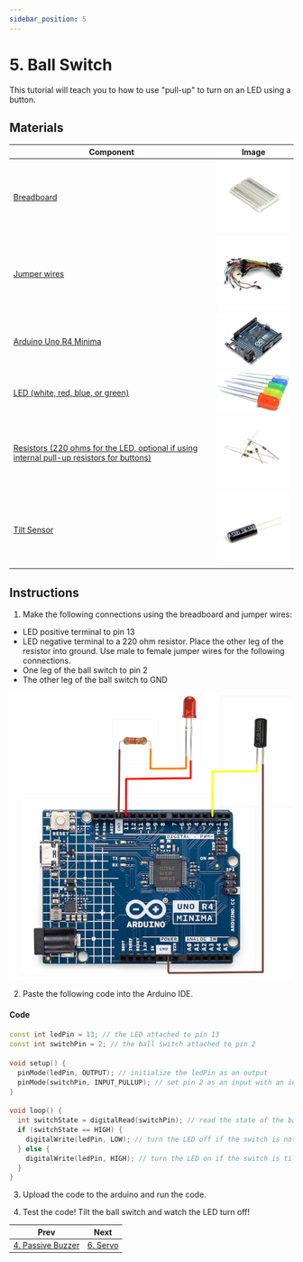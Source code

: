 ```yaml
---
sidebar_position: 5
---
```

# 5. Ball Switch
This tutorial will teach you to how to use "pull-up" to turn on an LED using a button.

## Materials
| Component                                   | Image                                                         |
|---------------------------------------------|---------------------------------------------------------------|
| [Breadboard](https://www.canadarobotix.com/products/160)                                  | <img src="/img/docs/UNO-R4-Starter-Kit/breadboard.webp" width="200" />|
| [Jumper wires](https://www.canadarobotix.com/products/922)                                | <img src="/img/docs/UNO-R4-Starter-Kit/jumper-wires.webp" width="200"  />|
| [Arduino Uno R4 Minima](https://www.canadarobotix.com/collections/featured-1/products/3060)| <img src="/img/docs/UNO-R4-Starter-Kit/arduino-r4-minima.webp" width="200" />|
| [LED (white, red, blue, or green)](https://www.canadarobotix.com/products/1282)            | <img src="/img/docs/UNO-R4-Starter-Kit/LED.jpg" width="200" />|
| [Resistors (220 ohms for the LED, optional if using internal pull-up resistors for buttons)](https://www.canadarobotix.com/products/5138) | <img src="/img/docs/UNO-R4-Starter-Kit/resistors.webp" width="200" />|
| [Tilt Sensor](https://www.canadarobotix.com/products/2326)                   | <img src="/img/docs/UNO-R4-Starter-Kit/ball-switch.webp" width="200"  />|

## Instructions
1. Make the following connections using the breadboard and jumper wires:
- LED positive terminal to pin 13
- LED negative terminal to a 220 ohm resistor. Place the other leg of the resistor into ground.
Use male to female jumper wires for the following connections.
- One leg of the ball switch to pin 2
- The other leg of the ball switch to GND
<img src="/img/docs/UNO-R4-Starter-Kit/Ball-Switch.png" width="500" />

2. Paste the following code into the Arduino IDE.
#### Code
```cpp
const int ledPin = 13; // the LED attached to pin 13
const int switchPin = 2; // the ball switch attached to pin 2

void setup() {
  pinMode(ledPin, OUTPUT); // initialize the ledPin as an output
  pinMode(switchPin, INPUT_PULLUP); // set pin 2 as an input with an internal pull-up resistor
}

void loop() {
  int switchState = digitalRead(switchPin); // read the state of the ball switch
  if (switchState == HIGH) {
    digitalWrite(ledPin, LOW); // turn the LED off if the switch is not tilted
  } else {
    digitalWrite(ledPin, HIGH); // turn the LED on if the switch is tilted
  }
}

```

3. Upload the code to the arduino and run the code.

4. Test the code! Tilt the ball switch and watch the LED turn off!

|Prev|Next|
|---|---|
|[4. Passive Buzzer](Passive-Buzzer.md)|[6. Servo](Servo.md)|